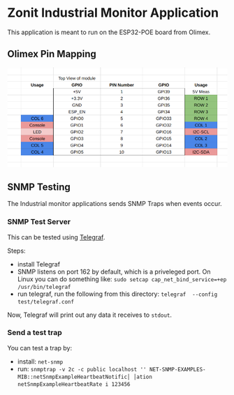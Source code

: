 # Zonit Industrial Monitor Application

This application is meant to run on the ESP32-POE board from Olimex.

## Olimex Pin Mapping

![Olimex pins](assets/olimex-pins.png)

## SNMP Testing

The Industrial monitor applications sends SNMP Traps when events occur.

### SNMP Test Server

This can be tested using
[Telegraf](https://www.influxdata.com/time-series-platform/telegraf/).

Steps:

- install Telegraf
- SNMP listens on port 162 by default, which is a priveleged port. On Linux you
  can do something like:
  `sudo setcap cap_net_bind_service=+ep /usr/bin/telegraf`
- run telegraf, run the following from this directory:
  `telegraf  --config test/telegraf.conf`

Now, Telegraf will print out any data it receives to `stdout`.

### Send a test trap

You can test a trap by:

- install: `net-snmp`
- run:
  `snmptrap -v 2c -c public localhost '' NET-SNMP-EXAMPLES-MIB::netSnmpExampleHeartbeatNotific│ │ation netSnmpExampleHeartbeatRate i 123456`
